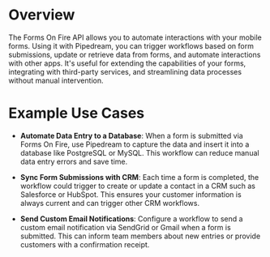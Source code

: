 # Overview

The Forms On Fire API allows you to automate interactions with your mobile forms. Using it with Pipedream, you can trigger workflows based on form submissions, update or retrieve data from forms, and automate interactions with other apps. It's useful for extending the capabilities of your forms, integrating with third-party services, and streamlining data processes without manual intervention.

# Example Use Cases

- **Automate Data Entry to a Database**: When a form is submitted via Forms On Fire, use Pipedream to capture the data and insert it into a database like PostgreSQL or MySQL. This workflow can reduce manual data entry errors and save time.

- **Sync Form Submissions with CRM**: Each time a form is completed, the workflow could trigger to create or update a contact in a CRM such as Salesforce or HubSpot. This ensures your customer information is always current and can trigger other CRM workflows.

- **Send Custom Email Notifications**: Configure a workflow to send a custom email notification via SendGrid or Gmail when a form is submitted. This can inform team members about new entries or provide customers with a confirmation receipt.
